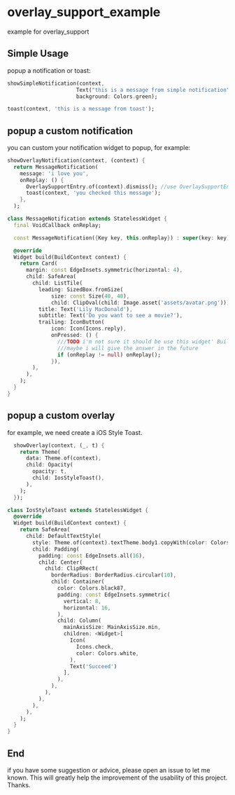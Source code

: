 # overlay_support_example

example for overlay_support

## Simple Usage

popup a notification or toast:

```dart
showSimpleNotification(context,
                      Text("this is a message from simple notification"),
                      background: Colors.green);

toast(context, 'this is a message from toast');

```

## popup a custom notification

you can custom your notification widget to popup, for example:

```dart
showOverlayNotification(context, (context) {
  return MessageNotification(
    message: 'i love you',
    onReplay: () {
      OverlaySupportEntry.of(context).dismiss(); //use OverlaySupportEntry to dismiss overlay
      toast(context, 'you checked this message');
    },
  );
 ```
 
```dart MessageNotification Class
class MessageNotification extends StatelessWidget {
  final VoidCallback onReplay;

  const MessageNotification({Key key, this.onReplay}) : super(key: key);

  @override
  Widget build(BuildContext context) {
    return Card(
      margin: const EdgeInsets.symmetric(horizontal: 4),
      child: SafeArea(
        child: ListTile(
          leading: SizedBox.fromSize(
              size: const Size(40, 40),
              child: ClipOval(child: Image.asset('assets/avatar.png'))),
          title: Text('Lily MacDonald'),
          subtitle: Text('Do you want to see a movie?'),
          trailing: IconButton(
              icon: Icon(Icons.reply),
              onPressed: () {
                ///TODO i'm not sure it should be use this widget' BuildContext to create a Dialog
                ///maybe i will give the answer in the future
                if (onReplay != null) onReplay();
              }),
        ),
      ),
    );
  }
}
```

## popup a custom overlay

for example, we need create a iOS Style Toast.

```dart
  showOverlay(context, (_, t) {
    return Theme(
      data: Theme.of(context),
      child: Opacity(
        opacity: t,
        child: IosStyleToast(),
      ),
    );
  });
```

```dart
class IosStyleToast extends StatelessWidget {
  @override
  Widget build(BuildContext context) {
    return SafeArea(
      child: DefaultTextStyle(
        style: Theme.of(context).textTheme.body1.copyWith(color: Colors.white),
        child: Padding(
          padding: const EdgeInsets.all(16),
          child: Center(
            child: ClipRRect(
              borderRadius: BorderRadius.circular(10),
              child: Container(
                color: Colors.black87,
                padding: const EdgeInsets.symmetric(
                  vertical: 8,
                  horizontal: 16,
                ),
                child: Column(
                  mainAxisSize: MainAxisSize.min,
                  children: <Widget>[
                    Icon(
                      Icons.check,
                      color: Colors.white,
                    ),
                    Text('Succeed')
                  ],
                ),
              ),
            ),
          ),
        ),
      ),
    );
  }
}

```

## End

if you have some suggestion or advice, please open an issue to let me known. 
This will greatly help the improvement of the usability of this project.
Thanks.
